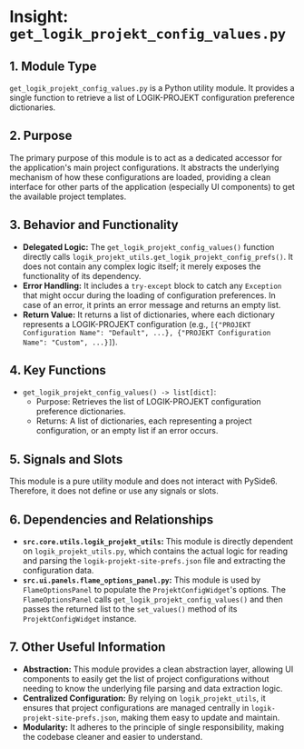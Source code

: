 # Insight: `get_logik_projekt_config_values.py`

## 1. Module Type

`get_logik_projekt_config_values.py` is a Python utility module. It provides a single function to retrieve a list of LOGIK-PROJEKT configuration preference dictionaries.

## 2. Purpose

The primary purpose of this module is to act as a dedicated accessor for the application's main project configurations. It abstracts the underlying mechanism of how these configurations are loaded, providing a clean interface for other parts of the application (especially UI components) to get the available project templates.

## 3. Behavior and Functionality

- **Delegated Logic:** The `get_logik_projekt_config_values()` function directly calls `logik_projekt_utils.get_logik_projekt_config_prefs()`. It does not contain any complex logic itself; it merely exposes the functionality of its dependency.
- **Error Handling:** It includes a `try-except` block to catch any `Exception` that might occur during the loading of configuration preferences. In case of an error, it prints an error message and returns an empty list.
- **Return Value:** It returns a list of dictionaries, where each dictionary represents a LOGIK-PROJEKT configuration (e.g., `[{"PROJEKT Configuration Name": "Default", ...}, {"PROJEKT Configuration Name": "Custom", ...}]`).

## 4. Key Functions

- `get_logik_projekt_config_values() -> list[dict]`:
  - Purpose: Retrieves the list of LOGIK-PROJEKT configuration preference dictionaries.
  - Returns: A list of dictionaries, each representing a project configuration, or an empty list if an error occurs.

## 5. Signals and Slots

This module is a pure utility module and does not interact with PySide6. Therefore, it does not define or use any signals or slots.

## 6. Dependencies and Relationships

- **`src.core.utils.logik_projekt_utils`:** This module is directly dependent on `logik_projekt_utils.py`, which contains the actual logic for reading and parsing the `logik-projekt-site-prefs.json` file and extracting the configuration data.
- **`src.ui.panels.flame_options_panel.py`:** This module is used by `FlameOptionsPanel` to populate the `ProjektConfigWidget`'s options. The `FlameOptionsPanel` calls `get_logik_projekt_config_values()` and then passes the returned list to the `set_values()` method of its `ProjektConfigWidget` instance.

## 7. Other Useful Information

- **Abstraction:** This module provides a clean abstraction layer, allowing UI components to easily get the list of project configurations without needing to know the underlying file parsing and data extraction logic.
- **Centralized Configuration:** By relying on `logik_projekt_utils`, it ensures that project configurations are managed centrally in `logik-projekt-site-prefs.json`, making them easy to update and maintain.
- **Modularity:** It adheres to the principle of single responsibility, making the codebase cleaner and easier to understand.